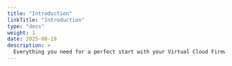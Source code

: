 ```yaml
---
title: "Introduction"
linkTitle: "Introduction"
type: "docs"
weight: 1
date: 2025-08-19
description: >
  Everything you need for a perfect start with your Virtual Cloud Firewall - pluscloud VMware
---
```

